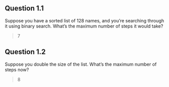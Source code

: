 ## Question 1.1 
Suppose you have a sorted list of 128 names, and you’re searching
through it using binary search. What’s the maximum number of
steps it would take?
> 7

## Question 1.2 
Suppose you double the size of the list. What’s the maximum
number of steps now?
>8